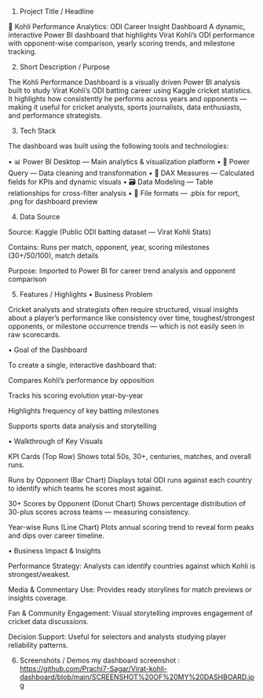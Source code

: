 1. Project Title / Headline

🏏 Kohli Performance Analytics: ODI Career Insight Dashboard
A dynamic, interactive Power BI dashboard that highlights Virat Kohli’s ODI performance with opponent-wise comparison, yearly scoring trends, and milestone tracking.

2. Short Description / Purpose

The Kohli Performance Dashboard is a visually driven Power BI analysis built to study Virat Kohli’s ODI batting career using Kaggle cricket statistics.
It highlights how consistently he performs across years and opponents — making it useful for cricket analysts, sports journalists, data enthusiasts, and performance strategists.

3. Tech Stack

The dashboard was built using the following tools and technologies:

• 📊 Power BI Desktop — Main analytics & visualization platform
• 🧹 Power Query — Data cleaning and transformation
• 🧠 DAX Measures — Calculated fields for KPIs and dynamic visuals
• 🗃 Data Modeling — Table relationships for cross-filter analysis
• 📁 File formats — .pbix for report, .png for dashboard preview

4. Data Source

Source: Kaggle (Public ODI batting dataset — Virat Kohli Stats)

Contains: Runs per match, opponent, year, scoring milestones (30+/50/100), match details

Purpose: Imported to Power BI for career trend analysis and opponent comparison

5. Features / Highlights
• Business Problem

Cricket analysts and strategists often require structured, visual insights about a player’s performance like consistency over time, toughest/strongest opponents, or milestone occurrence trends — which is not easily seen in raw scorecards.

• Goal of the Dashboard

To create a single, interactive dashboard that:

Compares Kohli’s performance by opposition

Tracks his scoring evolution year-by-year

Highlights frequency of key batting milestones

Supports sports data analysis and storytelling

• Walkthrough of Key Visuals

KPI Cards (Top Row)
Shows total 50s, 30+, centuries, matches, and overall runs.

Runs by Opponent (Bar Chart)
Displays total ODI runs against each country to identify which teams he scores most against.

30+ Scores by Opponent (Donut Chart)
Shows percentage distribution of 30-plus scores across teams — measuring consistency.

Year-wise Runs (Line Chart)
Plots annual scoring trend to reveal form peaks and dips over career timeline.

• Business Impact & Insights

Performance Strategy: Analysts can identify countries against which Kohli is strongest/weakest.

Media & Commentary Use: Provides ready storylines for match previews or insights coverage.

Fan & Community Engagement: Visual storytelling improves engagement of cricket data discussions.

Decision Support: Useful for selectors and analysts studying player reliability patterns.

6. Screenshots / Demos
my dashboard screenshot : https://github.com/Prachi7-Sagar/Virat-kohli-dashboard/blob/main/SCREENSHOT%20OF%20MY%20DASHBOARD.jpg
